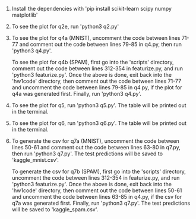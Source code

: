 1. Install the dependencies with 'pip install scikit-learn scipy numpy matplotlib'
2. To see the plot for q2e, run 'python3 q2.py'
3. To see the plot for q4a (MNIST), uncomment the code between lines 71-77 and comment out the code between lines 79-85 in q4.py, then run 'python3 q4.py'.

   To see the plot for q4b (SPAM), first go into the 'scripts' directory, comment out the code between lines 312-354 in featurize.py, and run 'python3 featurize.py'. Once the above is done, exit back into the 'hw1code' directory, then comment out the code between lines 71-77 and uncomment the code between lines 79-85 in q4.py, if the plot for q4a was generated first. Finally, run 'python3 q4.py'.
5. To see the plot for q5, run 'python3 q5.py'. The table will be printed out in the terminal.
6. To see the plot for q6, run 'python3 q6.py'. The table will be printed out in the terminal.
7. To generate the csv for q7a (MNIST), uncomment the code between lines 50-61 and comment out the code between lines 63-80 in q7.py, then run 'python3 q7.py'. The test predictions will be saved to 'kaggle_mnist.csv'.

   To generate the csv for q7b (SPAM), first go into the 'scripts' directory, uncomment the code between lines 312-354 in featurize.py, and run 'python3 featurize.py'. Once the above is done, exit back into the 'hw1code' directory, then comment out the code between lines 50-61 and uncomment the code between lines 63-85 in q4.py, if the csv for q7a was generated first. Finally, run 'python3 q7.py'. The test predictions will be saved to 'kaggle_spam.csv'.
